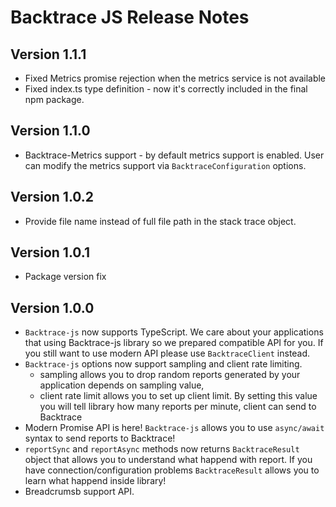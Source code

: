 # Backtrace JS Release Notes

## Version 1.1.1
- Fixed Metrics promise rejection when the metrics service is not available
- Fixed index.ts type definition - now it's correctly included in the final npm package.

## Version 1.1.0
- Backtrace-Metrics support - by default metrics support is enabled. User can modify the metrics support via `BacktraceConfiguration` options.  

## Version 1.0.2
- Provide file name instead of full file path in the stack trace object.

## Version 1.0.1
- Package version fix

## Version 1.0.0

* `Backtrace-js` now supports TypeScript. We care about your applications that using Backtrace-js library so we prepared compatible API for you. If you still want to use modern API please use `BacktraceClient` instead.
* `Backtrace-js` options now support sampling and client rate limiting.
    - sampling allows you to drop random reports generated by your application depends on sampling value,
    - client rate limit allows you to set up client limit. By setting this value you will tell library how many reports per minute, client can send to Backtrace
* Modern Promise API is here! `Backtrace-js` allows you to use `async/await` syntax to send reports to Backtrace!
* `reportSync` and `reportAsync` methods now returns `BacktraceResult` object that allows you to understand what happend with report. If you have connection/configuration problems `BacktraceResult` allows you to learn what happend inside library!
* Breadcrumsb support API.